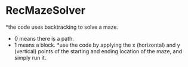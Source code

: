 # RecMazeSolver
*the code uses backtracking to solve a maze.
* 0 means there is a path.
* 1 means a block.
*use the code by applying the x (horizontal) and y (vertical) points of the starting and ending location of the maze,
and simply run it.
